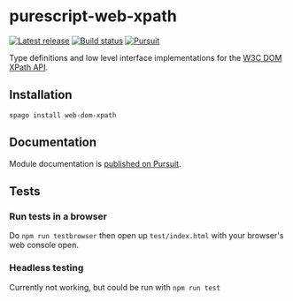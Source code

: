 # purescript-web-xpath

[![Latest release](http://img.shields.io/github/release/purescript-web/purescript-web-dom-xpath.svg)](https://github.com/purescript-web/purescript-web-dom-xpath/releases)
[![Build status](https://github.com/purescript/purescript-web-dom-xpath/workflows/CI/badge.svg?branch=master)](https://github.com/purescript/purescript-web-dom-xpath/actions?query=workflow%3ACI+branch%3Amaster)
[![Pursuit](https://pursuit.purescript.org/packages/purescript-web-dom-xpath/badge)](https://pursuit.purescript.org/packages/purescript-web-dom-xpath)

Type definitions and low level interface implementations for the [W3C DOM XPath API](https://www.w3.org/TR/DOM-Level-3-XPath/).

## Installation

```
spago install web-dom-xpath
```

## Documentation

Module documentation is [published on Pursuit](http://pursuit.purescript.org/packages/purescript-web-dom-xpath).

## Tests

### Run tests in a browser

Do `npm run testbrowser` then open up `test/index.html` with your browser's web
console open.

### Headless testing

Currently not working, but could be run with `npm run test`

